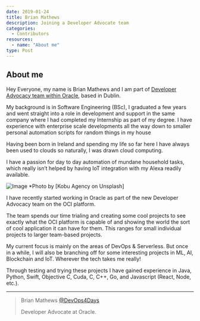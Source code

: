 ```yaml
---
date: 2019-01-24
title: Brian Mathews
description: Joining a Developer Advocate team
categories:
  - Contributors
resources:
  - name: "About me"
type: Post
---
```


## About me

Hey Everyone, my name is Brian Mathews and I am part of [Developer Advocacy team within Oracle](https://medium.com/@brianbmathews/a-look-inside-the-life-of-a-developer-advocate-3c31cd6e0640), based in Dublin.

My background is in Software Engineering (BSc), I graduated a few years and went straight into a role in development and support in the same company where I had completed my Internship as part of my degree. I have experience with enterprise scale developments all the way down to smaller personal automation scripts for random things in my house

Having been born in Ireland and spending my life so far here I have always been used to clouds so naturally, I was drawn cloud computing.

I have a passion for day to day automation of mundane household tasks, which really isn’t helped by having IoT integration with my Alexa readily available.

![Image](https://unsplash.com/photos/67L18R4tW_w)
*Photo by [Kobu Agency on Unsplash]

I have recently started working in Oracle as part of the new Developer Advocacy team on the OCI platform.

The team spends our time trialing and creating some cool projects to see exactly what the OCI platform is capable of and showing the world the sort of cool application it can have for them. This ranges for small individual projects to larger team-based projects.

My current focus is mainly on the areas of DevOps & Serverless. But once in a while, I will also be branching off for some interesting projects in ML, AI, Blockchain and IoT. Wherever the tech takes me really!

Through testing and trying these projects I have gained experience in Java, Python, Swift, Objective C, Cuda, C, C++, Go, and Javascript (React, Node, etc.).
***

> Brian Mathews [@DevOps4Days](https://twitter.com/DevOps4Days)
>
> Developer Advocate at Oracle. 
>

